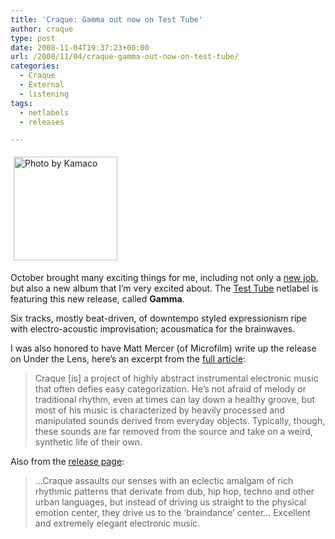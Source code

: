 ```yaml
---
title: 'Craque: Gamma out now on Test Tube'
author: craque
type: post
date: 2008-11-04T19:37:23+00:00
url: /2008/11/04/craque-gamma-out-now-on-test-tube/
categories:
  - Craque
  - External
  - listening
tags:
  - netlabels
  - releases

---
```

<div class="mceTemp">
  <a href="http://monocromatica.com/netlabel/releases/tube143.htm"><img class="alignleft" title="Gamma" src="http://craque.net/i/gamma-cover.jpg" alt="Photo by Kamaco" hspace="5" vspace="5" width="166" height="166" /></a>
</div>

October brought many exciting things for me, including not only a <a href="http://rackable.com" target="_blank">new job</a>, but also a new album that I&#8217;m very excited about. The <a href="http://monocromatica.com/netlabel/" target="_blank">Test Tube</a> netlabel is featuring this new release, called **Gamma**.

Six tracks, mostly beat-driven, of downtempo styled expressionism ripe with electro-acoustic improvisation; acousmatica for the brainwaves.

I was also honored to have Matt Mercer (of Microfilm) write up the release on Under the Lens, here&#8217;s an excerpt from the <a href="http://underthelens.livejournal.com/196576.html" target="_blank">full article</a>:

> Craque [is] a project of highly abstract instrumental electronic music that often defies easy categorization. He&#8217;s not afraid of melody or traditional rhythm, even at times can lay down a healthy groove, but most of his music is characterized by heavily processed and manipulated sounds derived from everyday objects. Typically, though, these sounds are far removed from the source and take on a weird, synthetic life of their own.

Also from the <a href="http://monocromatica.com/netlabel/releases/tube143.htm" target="_blank">release page</a>:

> &#8230;Craque assaults our senses with an eclectic amalgam of rich rhythmic patterns that derivate from dub, hip hop, techno and other urban languages, but instead of driving us straight to the physical emotion center, they drive us to the &#8216;braindance&#8217; center&#8230; Excellent and extremely elegant electronic music.